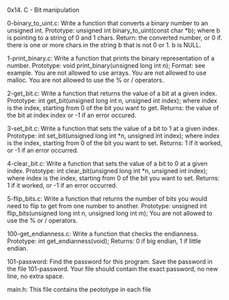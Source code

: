 0x14. C - Bit manipulation

0-binary_to_uint.c: Write a function that converts a binary number to an unsigned int. Prototype: unsigned int binary_to_uint(const char *b); where b is pointing to a string of 0 and 1 chars. Return: the converted number, or 0 if. there is one or more chars in the string b that is not 0 or 1. b is NULL.

1-print_binary.c: Write a function that prints the binary representation of a number. Prototype: void print_binary(unsigned long int n); Format: see example. You are not allowed to use arrays. You are not allowed to use malloc. You are not allowed to use the % or / operators.

2-get_bit.c: Write a function that returns the value of a bit at a given index. Prototype: int get_bit(unsigned long int n, unsigned int index); where index is the index, starting from 0 of the bit you want to get. Returns: the value of the bit at index index or -1 if an error occured.

3-set_bit.c: Write a function that sets the value of a bit to 1 at a given index. Prototype: int set_bit(unsigned long int *n, unsigned int index); where index is the index, starting from 0 of the bit you want to set. Returns: 1 if it worked, or -1 if an error occurred.

4-clear_bit.c: Write a function that sets the value of a bit to 0 at a given index. Prototype: int clear_bit(unsigned long int *n, unsigned int index); where index is the index, starting from 0 of the bit you want to set. Returns: 1 if it worked, or -1 if an error occurred.

5-flip_bits.c: Write a function that returns the number of bits you would need to flip to get from one number to another. Prototype: unsigned int flip_bits(unsigned long int n, unsigned long int m); You are not allowed to use the % or / operators.

100-get_endianness.c: Write a function that checks the endianness. Prototype: int get_endianness(void); Returns: 0 if big endian, 1 if little endian.

101-password: Find the password for this program. Save the password in the file 101-password. Your file should contain the exact password, no new line, no extra space.

main.h: This file contains the peototype in each file
